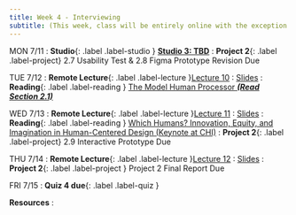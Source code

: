 ```yaml
---
title: Week 4 - Interviewing
subtitle: (This week, class will be entirely online with the exception of Studio.)
---
```


MON 7/11
: **Studio**{: .label .label-studio } [**Studio 3: TBD**](#)
: **Project 2**{: .label .label-project} 2.7 Usability Test & 2.8 Figma Prototype Revision Due


TUE 7/12
: **Remote Lecture**{: .label .label-lecture }[Lecture 10](https://bcourses.berkeley.edu/courses/1515859/external_tools/78985)
  : [Slides](https://drive.google.com/drive/folders/1QaZaZay39VsE3DDVGFWscu2TYw-M21s2?usp=sharing)
: **Reading**{: .label .label-reading } [The Model Human Processor **_(Read Section 2.1)_**](https://drive.google.com/file/d/1nyEJi3EVMs7AONeO1zUbmHCvHsaXvbTd/view?usp=sharing)

WED 7/13
: **Remote Lecture**{: .label .label-lecture }[Lecture 11](https://bcourses.berkeley.edu/courses/1515859/external_tools/78985)
: [Slides](https://drive.google.com/drive/folders/1QaZaZay39VsE3DDVGFWscu2TYw-M21s2?usp=sharing)
: **Reading**{: .label .label-reading } [Which Humans? Innovation, Equity, and Imagination in Human-Centered Design (Keynote at CHI)](https://www.youtube.com/watch?v=kDcz44ifdQw)
: **Project 2**{: .label .label-project} 2.9 Interactive Prototype Due

THU 7/14
: **Remote Lecture**{: .label .label-lecture }[Lecture 12](https://bcourses.berkeley.edu/courses/1515859/external_tools/78985)
  : [Slides](https://drive.google.com/drive/folders/1QaZaZay39VsE3DDVGFWscu2TYw-M21s2?usp=sharing)
: **Project 2**{: .label .label-project } Project 2 Final Report Due

FRI 7/15
: **Quiz 4 due**{: .label .label-quiz }

**Resources**
: 
